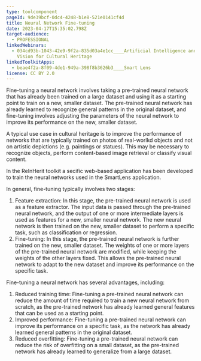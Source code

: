 ```yaml
---
type: toolcomponent
pageId: 9de39bcf-0dc4-4248-b1e8-521e0141cf4d
title: Neural Network Fine-tuning
date: 2023-04-17T15:35:02.798Z
target-audience:
  - PROFESSIONAL
linkedWebinars:
  - 034cd93b-1043-42e9-9f2a-835d03a4e1cc____Artificial Intelligence and Computer
    Vision for Cultural Heritage
linkedToolkitApps:
  - beae4f2a-8f09-4de1-949a-398f8b3626b3____Smart Lens
license: CC BY 2.0
---
```

Fine-tuning a neural network involves taking a pre-trained neural network that has already been trained on a large dataset and using it as a starting point to train on a new, smaller dataset. The pre-trained neural network has already learned to recognize general patterns in the original dataset, and fine-tuning involves adjusting the parameters of the neural network to improve its performance on the new, smaller dataset.

A typical use case in cultural heritage is to improve the performance of networks that are typically trained on photos of real-worlkd objects and not on artistic depictions (e.g. paintings or statues). This may be necessary to recognize objects, perform content-based image retrieval or classify visual content.

In the ReInHerit toolkit a secific web-based application has been developed to train the neural networks used in the SmartLens application.

In general, fine-tuning typically involves two stages:

1. Feature extraction: In this stage, the pre-trained neural network is used as a feature extractor. The input data is passed through the pre-trained neural network, and the output of one or more intermediate layers is used as features for a new, smaller neural network. The new neural network is then trained on the new, smaller dataset to perform a specific task, such as classification or regression.
2. Fine-tuning: In this stage, the pre-trained neural network is further trained on the new, smaller dataset. The weights of one or more layers of the pre-trained neural network are modified, while keeping the weights of the other layers fixed. This allows the pre-trained neural network to adapt to the new dataset and improve its performance on the specific task.

Fine-tuning a neural network has several advantages, including:

1. Reduced training time: Fine-tuning a pre-trained neural network can reduce the amount of time required to train a new neural network from scratch, as the pre-trained network has already learned general features that can be used as a starting point.
2. Improved performance: Fine-tuning a pre-trained neural network can improve its performance on a specific task, as the network has already learned general patterns in the original dataset.
3. Reduced overfitting: Fine-tuning a pre-trained neural network can reduce the risk of overfitting on a small dataset, as the pre-trained network has already learned to generalize from a large dataset.